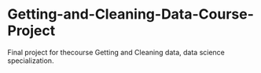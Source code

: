 # Getting-and-Cleaning-Data-Course-Project
Final project for thecourse Getting and Cleaning data, data science specialization.
